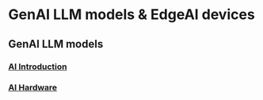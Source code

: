 # GenAI LLM models & EdgeAI devices 

## GenAI LLM models

### [AI Introduction](https://rkuo2000.github.io/AI-course/lecture/2024/08/01/AI-Brief.html)

### [AI Hardware](https://rkuo2000.github.io/AI-course/lecture/2024/08/01/AI-Hardwares.html)

## 
